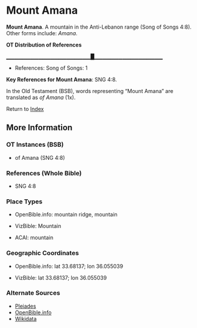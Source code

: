 # Mount Amana
**Mount Amana**. 
A mountain in the Anti-Lebanon range (Song of Songs 4:8). 
Other forms include: 
*Amana*. 


**OT Distribution of References**

▁▁▁▁▁▁▁▁▁▁▁▁▁▁▁▁▁▁▁▁▁█▁▁▁▁▁▁▁▁▁▁▁▁▁▁▁▁▁
* References: Song of Songs: 1



**Key References for Mount Amana**: 
SNG 4:8. 


In the Old Testament (BSB), words representing “Mount Amana” are translated as 
*of Amana* (1x). 




Return to [Index](00-Index.md)

## More Information

### OT Instances (BSB)

* of Amana (SNG 4:8)



### References (Whole Bible)

* SNG 4:8


### Place Types

* OpenBible.info: mountain ridge, mountain

* VizBible: Mountain

* ACAI: mountain



### Geographic Coordinates

* OpenBible.info: lat 33.68137; lon 36.055039

* VizBible: lat 33.68137; lon 36.055039



### Alternate Sources

* [Pleiades](http://pleiades.stoa.org/places/884865)
* [OpenBible.info](https://www.openbible.info/geo/ancient/ab428de)
* [Wikidata](http://www.wikidata.org/entity/Q38925721)



